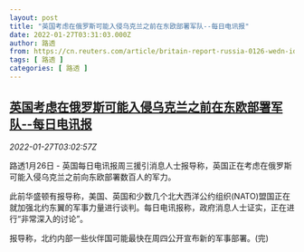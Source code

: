 ```yaml
---
layout: post
title: "英国考虑在俄罗斯可能入侵乌克兰之前在东欧部署军队--每日电讯报"
date: 2022-01-27T03:31:03.000Z
author: 路透
from: https://cn.reuters.com/article/britain-report-russia-0126-wedn-idCNKBS2K1080
tags: [ 路透 ]
categories: [ 路透 ]
---
```

<!--1643254263000-->
[英国考虑在俄罗斯可能入侵乌克兰之前在东欧部署军队--每日电讯报](https://cn.reuters.com/article/britain-report-russia-0126-wedn-idCNKBS2K1080)
------

<div>
<div><i>2022-01-27T03:02:57Z</i></div><p>路透1月26日 - 英国每日电讯报周三援引消息人士报导称，英国正在考虑在俄罗斯可能入侵乌克兰之前向东欧部署数百人的军力。</p><p>此前华盛顿有报导称，美国、英国和少数几个北大西洋公约组织(NATO)盟国正在就加强北约东翼的军事力量进行谈判。每日电讯报称，政府消息人士证实，正在进行“非常深入的讨论”。</p><p>报导称，北约内部一些伙伴国可能最快在周四公开宣布新的军事部署。(完)</p>
</div>
